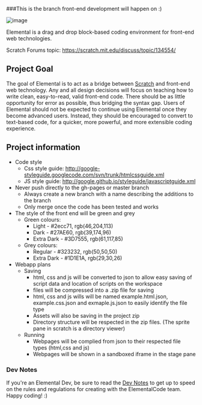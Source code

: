 ###This is the branch front-end development will happen on :)

![image](https://cloud.githubusercontent.com/assets/5458180/8791470/4f758e90-2f29-11e5-8f29-98886c74cb52.png)

Elemental is a drag and drop block-based coding environment for front-end web technologies.

Scratch Forums topic: https://scratch.mit.edu/discuss/topic/134554/

## Project Goal
The goal of Elemental is to act as a bridge between [Scratch](http://scratch.mit.edu/) and front-end web technology. Any and all design decisions will focus on teaching how to write clean, easy-to-read, valid front-end code. There should be as little opportunity for error as possible, thus bridging the syntax gap. Users of Elemental should not be expected to continue using Elemental once they become advanced users. Instead, they should be encouraged to convert to text-based code, for a quicker, more powerful, and more extensible coding experience.


## Project information
* Code style
    * Css style guide: http://google-styleguide.googlecode.com/svn/trunk/htmlcssguide.xml
    * JS style guide: http://google.github.io/styleguide/javascriptguide.xml
* Never push directly to the gh-pages or master branch
    * Always create a new branch with a name describing the additions to the branch
    * Only merge once the code has been tested and works
* The style of the front end will be green and grey
    * Green colours:
        * Light - #2ecc71, rgb(46,204,113)
        * Dark - #27AE60, rgb(39,174,96)
        * Extra Dark - #3D7555, rgb(61,117,85)
    * Grey colours:
        * Regular - #323232, rgb(50,50,50)
        * Extra Dark - #1D1E1A, rgb(29,30,26)
* Webapp plans
    * Saving
        * html, css and js will be converted to json to allow easy saving of script data and location of scripts on the workspace
        * files will be compressed into a .zip file for saving
        * html, css and js wills will be named example.html.json, example.css.json and exmaple.js.json to easily identify the file type
        * Assets will also be saving in the project zip
        * Directory structure will be respected in the zip files. (The sprite pane in scratch is a directory viewer)
    * Running
        * Webpages will be complied from json to their respected file types (html,css and js)
        * Webpages will be shown in a sandboxed iframe in the stage pane

### Dev Notes
If you're an Elemental Dev, be sure to read the [Dev Notes](https://github.com/ElementalCode/Elemental/wiki/Dev-Notes) to get up to speed on the rules and regulations for creating with the ElementalCode team. Happy coding! :)
